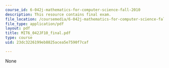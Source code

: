 ```yaml
---
course_id: 6-042j-mathematics-for-computer-science-fall-2010
description: This resource contains final exam.
file_location: /coursemedia/6-042j-mathematics-for-computer-science-fall-2010/23dc3226199eb8825acea5e7590f7caf_MIT6_042JF10_final.pdf
file_type: application/pdf
layout: pdf
title: MIT6_042JF10_final.pdf
type: course
uid: 23dc3226199eb8825acea5e7590f7caf

---
```

None